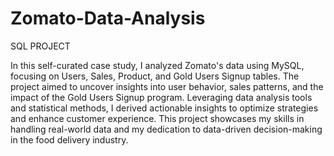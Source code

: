 # Zomato-Data-Analysis
SQL PROJECT

In this self-curated case study, I analyzed Zomato's data using MySQL, focusing on Users, Sales, Product, and Gold Users Signup tables. The project aimed to uncover insights into user behavior, sales patterns, and the impact of the Gold Users Signup program. Leveraging data analysis tools and statistical methods, I derived actionable insights to optimize strategies and enhance customer experience. This project showcases my skills in handling real-world data and my dedication to data-driven decision-making in the food delivery industry.
